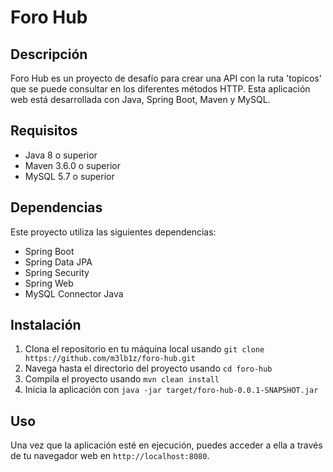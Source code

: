 # Foro Hub

## Descripción

Foro Hub es un proyecto de desafío para crear una API con la ruta 'topicos' que se puede consultar en los diferentes métodos HTTP. Esta aplicación web está desarrollada con Java, Spring Boot, Maven y MySQL.

## Requisitos

- Java 8 o superior
- Maven 3.6.0 o superior
- MySQL 5.7 o superior

## Dependencias

Este proyecto utiliza las siguientes dependencias:

- Spring Boot
- Spring Data JPA
- Spring Security
- Spring Web
- MySQL Connector Java

## Instalación

1. Clona el repositorio en tu máquina local usando `git clone https://github.com/m3lb1z/foro-hub.git`
2. Navega hasta el directorio del proyecto usando `cd foro-hub`
3. Compila el proyecto usando `mvn clean install`
4. Inicia la aplicación con `java -jar target/foro-hub-0.0.1-SNAPSHOT.jar`

## Uso

Una vez que la aplicación esté en ejecución, puedes acceder a ella a través de tu navegador web en `http://localhost:8080`.
